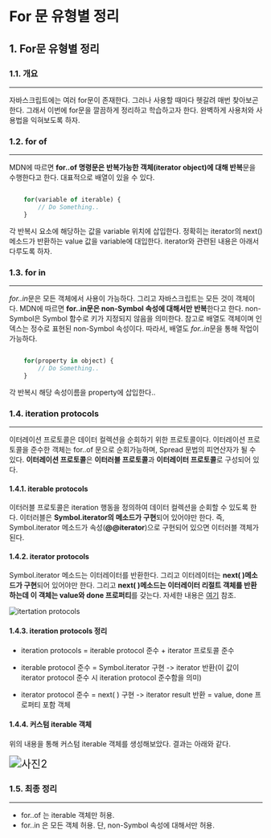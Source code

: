 # For 문 유형별 정리

## 1. For문 유형별 정리

### 1.1. 개요
--------------------------------------------------------------------------------
  자바스크립트에는 여러 for문이 존재한다. 그러나 사용할 때마다 헷갈려 매번 찾아보곤 한다. 그래서 이번에 for문을 깔끔하게 정리하고 학습하고자 한다. 완벽하게 사용처와 사용법을 익혀보도록 하자.

### 1.2. for of
--------------------------------------------------------------------------------
  MDN에 따르면 **for..of 명령문은 반복가능한 객체(iterator object)에 대해 반복**문을 수행한다고 한다. 대표적으로 배열이 있을 수 있다. 

``` javascript

	for(variable of iterable) {
		// Do Something..
	}

```

각 반복시 요소에 해당하는 값을 variable 위치에 삽입한다. 정확히는 iterator의 next() 메소드가 반환하는 value 값을 variable에 대입한다. iterator와 관련된 내용은 아래서 다루도록 하자.

### 1.3. for in
--------------------------------------------------------------------------------
  *for..in*문은 모든 객체에서 사용이 가능하다. 그리고 자바스크립트는 모든 것이 객체이다. MDN에 따르면 **for..in문은 non-Symbol 속성에 대해서만 반복**한다고 한다. non-Symbol은 Symbol 함수로 키가 지정되지 않음을 의미한다. 참고로 배열도 객체이며 인덱스는 정수로 표현된 non-Symbol 속성이다. 따라서, 배열도 *for..in*문을 통해 작업이 가능하다.

``` javascript

	for(property in object) {
		// Do Something..
	}

```

각 반복시 해당 속성이름을 property에 삽입한다..

### 1.4. iteration protocols
--------------------------------------------------------------------------------
  이터레이션 프로토콜은 데이터 컬렉션을 순회하기 위한 프로토콜이다. 이터레이션 프로토콜을 준수한 객체는 for..of 문으로 순회가능하며, Spread 문법의 피연산자가 될 수 있다. **이터레이션 프로토콜**은 **이터러블 프로토콜**과 **이터레이터 프로토콜**로 구성되어 있다.


#### 1.4.1. iterable protocols
  이터러블 프로토콜은 iteration 행동을 정의하여 데이터 컬렉션을 순회할 수 있도록 한다. 이터러블은 **Symbol.iterator의 메소드가 구현**되어 있어야만 한다. 즉, Symbol.iterator 메소드가 속성(**@@iterator**)으로 구현되어 있으면 이터러블 객체가 된다. 


#### 1.4.2. iterator protocols
  Symbol.iterator 메소드는 이터레이터를 반환한다. 그리고 이터레이터는 **next( )메소드가 구현**되어 있어야만 한다. 그리고 **next( )메소드는 이터레이터 리절트 객체를 반환하는데 이 객체는 value와 done 프로퍼티**를 갖는다. 자세한 내용은 [여기](https://developer.mozilla.org/en-US/docs/Web/JavaScript/Reference/Iteration_protocols) 참조.

![itertation protocols](../img/for문_1.png)


#### 1.4.3. iteration protocols 정리
  * iteration protocols = iterable protocol 준수 + iterator 프로토콜 준수
  
  * iterable protocol 준수 = Symbol.iterator 구현 -> iterator 반환(이 값이 iterator protocol 준수 시 iteration protocol 준수함을 의미)
   
  * iterator protocol 준수 = next( ) 구현 -> iterator result 반환 = value, done 프로퍼티 포함 객체


#### 1.4.4. 커스텀 iterable 객체

  위의 내용을 통해 커스텀 iterable 객체를 생성해보았다. 결과는 아래와 같다.

<img src="../img/for문_2.png" alt="사진2" style="zoom: 150%;" />



### 1.5. 최종 정리
--------------------------------------------------------------------------------

  * for..of 는 iterable 객체만 허용.
  * for..in 은 모든 객체 허용. 단, non-Symbol 속성에 대해서만 허용.